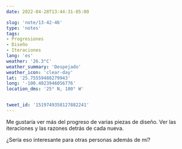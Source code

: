 ```yaml
---
date: 2022-04-28T13:44:31-05:00

slug: 'note/13-42-46'
type: 'notes'
tags:
- Progresiones
- Diseño
- Iteraciones
lang: 'es'
weather: '26.3°C'
weather_summary: 'Despejado'
weather_icon: 'clear-day'
lat: '25.75559488279943'
long: '-100.4023946056776'
location_dms: '25° N, 100° W'


tweet_id: '1519749358127882241'
---
```

Me gustaría ver más del progreso de varias piezas de diseño. Ver las iteraciones y las razones detrás de cada nueva.

¿Sería eso interesante para otras personas además de mí?